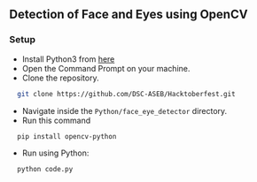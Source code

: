 ## Detection of Face and Eyes using OpenCV

### Setup

- Install Python3 from [here](https://www.python.org/downloads/)
- Open the Command Prompt on your machine.
- Clone the repository.

```bash
  git clone https://github.com/DSC-ASEB/Hacktoberfest.git
  ```

- Navigate inside the `Python/face_eye_detector` directory.
- Run this command

```bash
  pip install opencv-python
  ```

- Run using Python:

```bash
  python code.py
  ```
